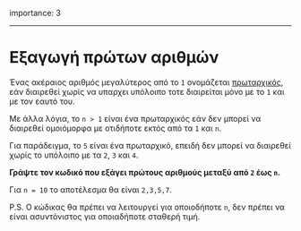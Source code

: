 importance: 3

---

# Εξαγωγή πρώτων αριθμών

Ένας ακέραιος αριθμός μεγαλύτερος από το `1` ονομάζεται [πρωταρχικός](https://en.wikipedia.org/wiki/Prime_number), εάν  διαιρεθεί χωρίς να υπαρχει υπόλοιπο τοτε διαιρείται μόνο με το `1` και με τον εαυτό του.

Με άλλα λόγια, το `n > 1` είναι ένα πρωταρχικός εάν δεν μπορεί να διαιρεθεί ομοιόμορφα με οτιδήποτε εκτός από τα `1` και `n`.

Για παράδειγμα, το `5` είναι ένα πρωταρχικό, επειδή δεν μπορεί να διαιρεθεί χωρίς το υπόλοιπο με τα `2`, `3` και `4`.

**Γράψτε τον κωδικό που εξάγει πρώτους αριθμούς μεταξύ από `2` έως `n`.**

Για `n = 10` το αποτέλεσμα θα είναι `2,3,5,7`.

P.S. Ο κώδικας θα πρέπει να λειτουργεί για οποιοδήποτε `n`, δεν πρέπει να είναι ασυντόνιστος για οποιαδήποτε σταθερή τιμή.
